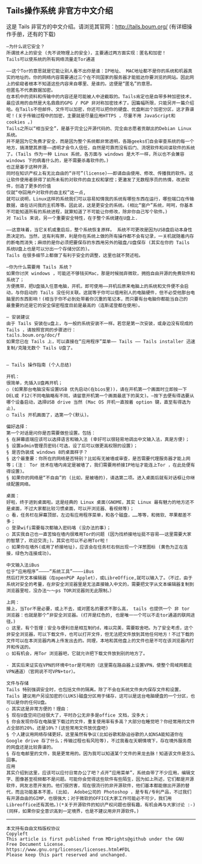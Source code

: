 ---
---

## Tails操作系统 非官方中文介绍

这是 Tails 非官方的中文介绍。请浏览其官网：http://tails.boum.org/ (有详细操作手册，还有的下载)



    —为什么说它安全？
    所谓技术上的安全 (先不说物理上的安全)，主要通过两方面实现：匿名和加密！
    Tails可以使系统的所有网络流量走Tor通道

    ——这个Tor的意思就是它能让别人看不出你是谁：IP地址、 MAC地址都不是你的系统和机器真实的地址的。你的网络内容需要通过三个在不同国家的服务器才能抵达你要浏览的网站。因此网上的偷窥者根本不知道这些内容来自哪里、是谁的。这便是“匿名”的意思。
    但匿名不代表数据加密。
    在本机中的资料和传输中的内容还是可能被人中途截取的。Tails肯定也是自带多种加密技术，最应该用的自然是大名鼎鼎的GPG / PGP 非对称加密技术了。因篇幅所限，只能另开一篇介绍哈。在Tails不但邮件、文件可以加密，你还可以把你的硬盘、优盘刷出个加密分区，这才靠谱呢！(关于传输过程中的加密，主要就是尽量应用HTTPS ，尽量不用 JavaScript和 cookies 。)
    Tails之所以“相当安全”，是基于完全公开源代码的、完全由志愿者贡献出的Debian Linux 系统。
    并不是因为它免费才安全，而是因为整个系统都非常透明，各路geeks们自会审查系统的每一个地方，搞清楚其原理——透明才会令人信任，自然是可靠而没有后门、流氓软件和间谍软件的系统了。(Tails 作为一种 Linux 系统，各方面与 windows 是大不一样，所以也不会兼容 windows 下的病毒什么的，是不需要杀毒软件的。)
    也正是基于这种开源，
    同时在知识产权上有无比自由的“许可”(license)——即请自由使用、修改、传播我的软件。这让软件使用者获得了前所未有的对软件的自主权和掌控；更激发了无数程序员的热情，改进软件，创造了更多的价值
    仅就“夺回用户对软件的自主权”这一点,
    就可以说明，Linux这样的系统我们可以容易知情我的系统有哪些东西在运行，哪些端口在传输数据，谁在访问我的主机等等。因此说，这是更安全的系统。(相比“窗户”系统，呵呵，你基本不可能知道所有的系统进程，就算知道了不可能让你修改，除非你自己写个软件。)
    对 Tails 来说，另一个重要安全特性，在于整个系统建在U盘上.

    ——这意味着，当它关机或重启后，整个系统恢复原样。 系统不可更改是因为USB盘启动本身性质决定的。当然，这有利有弊，利是你在系统上做的所有操作都不会有记录，一关机就随着内存的断电而消失；麻烦的是你必须把要保存的东西用另外的磁盘/U盘保存 (其实在你的 Tails 系统U盘上也是可以分出一个存储分区的)。
    Tails 在很多细节上都做了有利于安全的调整，这里也就不赘述啦。

    —你为什么需要用 Tails 系统？
    如果你讨厌 windows ，可能还不够钱买Mac，那是时候抛弃微软，拥抱自由开源的免费软件和系统了；
    方便携带，把U盘插入任意电脑，开机，即可使用——开机后原来电脑上的系统和文件便不会启动，与你启动的 Tails 没任何关联。这就等于你可以借用别人的电脑硬件，但不必受他那台电脑里的东西影响！(相当于你不必到处带着你沉重的笔记本，而只要有台电脑你都能当自己的
    最重要的还是它的安全保密程度目前是最高的（连斯诺登都在使用）。

    — 安装建议
    由于 Tails 安装在u盘上，与一般的系统安装不一样。若您是第一次安装，或身边没有现成的 Tails ，请按照官网的步骤进行：
    tails.boum.org/doc/f
    如果您已在 Tails 上，可以直接在“应用程序”菜单—— Tails —— Tails installer 迅速复制/克隆无数个 Tails U盘了。


    — Tails 操作指南 (个人总结)

    开机：
    很简单，先插入U盘再开机；
    ○ (如果那台电脑没有设置USB 优先启动(在bios里))，请在开机第一个画面时立即按一下 DEL或 F12(不同电脑略有不同，请留意开机第一个画面最底下的英文)。—按下去便有得选要从哪个设备启动，选择USB drive 当然 (Mac OS 开机一直按着 option 键，直至有得选为止)。
    ○ Tails 开机画面了，选第一个(默认)。

    偏好选择：
    第一个对话是问你是否需要做些设置。包括：
    § 在屏幕底端应该可以选择语言和输入法 (幸好可以很轻易地调出中文输入法，真是方便)；
    § 设置admin管理员密码(可选，设了后可以做更高权限的设置)；
    § 是否伪装成 windows 8的桌面样子？
    § 这个最重要：你所在的网络是否特别？比如有无被墙或审查，是否需要代理服务器才能上网等；(注： Tor 技术在墙内肯定是被墙了，我们需要用桥接IP地址才能连上Tor ，在此处便有得设置)。
    § 如果你的网络是“不自由”的 (比如，是被墙的)，请选第二项。进入桌面后就有对话框让你继续配置网络。

    桌面：
    好啦，终于进到桌面啦。这是经典的 Linux 桌面(GNOME，其实 Linux 最有魅力的地方还不是桌面，不过大家都比较习惯桌面，可以开浏览器、看视频等)；
    ○ 看，任务栏在屏幕顶部，左边有应用程序菜单，和各个磁盘，……等等，和微软、苹果都差不多；
    ○ 登录wifi需要每次都输入密码咯 (没办法的事)；
    ○ 其实我自己也一直苦恼在墙内很难用Tor的问题 (因为找桥接地址挺不容易——这里需要大家的智慧了，欢迎交流;)。其实也可以不必用Tor啦！
    ○ 如果你在墙外(或用了桥接地址)，应该会在任务栏右侧出现一个洋葱图标 (黄色为正在连接，绿色为连接成功)。

    中文输入法iBus
    位于“应用程序”————“系统工具”————iBus
    然后打开文本编辑器（在openPGP Applet），或LibreOffice,就可以输入了。（不过，由于系统对安全的考量，在非安全浏览器里是无法直接输入中文的，需要把文字从文本编辑器复制到浏览器里啦，没办法～～ps TOR浏览器则无此限制。）

    上网：
    接上，当Tor不是必要，或上不去，或对匿名的要求不那么高， tails 也提供一个 非 tor 浏览器：也就是那个“非安全浏览器。(打开是红色的, 也是唯一一个可以不走tor通道的联网途径。)
    ○ 这里，有个哲理：安全与便利总是相互制约d，难以完美，需要取舍吧。为了安全考虑，这个非安全浏览器，可以下载文件，也可以打开文件，但无法把文件放到其他任何地方！不过下载的文件可以在本浏览器内再上传发出去的。同理，本地和其他盘上的文件也是不可在该浏览器内打开和传送的。
    ○ 如有机会，用Tor 浏览器吧，它就允许把下载文件放到别的地方了。

    - 其实后来证实在VPN的环境中tor是可用的（这里需在路由器上设置VPN，使整个局域网都走VPN通道）（官网说不可VPN+tor）。

    文件与存储
    Tails 特别强调安全时，也包括文件的隔离。除了不会在系统文件夹内保存文件和设置， Tails 建议用户另设加密的(LUKS)磁盘分区用于储存，这可以是这台电脑硬盘的一个分区，也可以是你的任何U盘。
    ○ 其实这是非常方便的！理由：
    § 现在U盘空间已经很大了，平时办公无非多是office 文档，没多大；
    § 你会发现你存在电脑里下载过的文件，重复使用率有多高？大部分在睡觉吧？你经常用的文件占全部的20%，还是10%？(这些常用文件放优盘吧)
    § 个人建议用网络存储更好。这里虽然有争议(比如谷歌和胁迫谷歌的人如NSA能知道你在 Google drive 存了什么；传输过程也有风险等)，不过我看在天朝情境下，存在境外服务商的网盘还是比较靠谱的。
    § 存在电邮里的文件，我是更常用的。因为我可以知道某个文件的来龙去脉！知道该文件是怎么回事。
    应用
    其实介绍到这里，应该可以应付日常办公了吧？点开“应用菜单”，系统自带了不少应用，编辑文字、图像甚至视频都不是问题。可能你会觉得这些软件有些陌生，因为如上所述，它们都是开源软件，网友志愿开发的。他们很厉害，现在很流行的非开源软件，他们基本都能做出开源的替代，而且功能基本不差。(比如， Adobe公司的 Photoshop ，是专有/专利产品，不过我们有开源自由的GIMP，也很强大；对于微软的OFFICE大家工作可能必不可少，我们用 Libreoffice还有其他。)(*关于开源软件的知识产权问题也很有趣，有机会再与大家讨论 :-) (同样，如果你安全意识高到一定境界，也是不建议用非开源软件。)


------
    本文持有自由文档版权协议
    Copyleft
    This article is first published from MDrights@github under the GNU Free Document License.
    https://www.gnu.org/licenses/licenses.html#FDL
    Please keep this part reserved and unchanged. 


